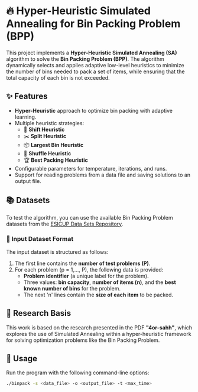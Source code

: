 # 🔥 Hyper-Heuristic Simulated Annealing for Bin Packing Problem (BPP)

This project implements a **Hyper-Heuristic Simulated Annealing (SA)** algorithm to solve the **Bin Packing Problem (BPP)**. The algorithm dynamically selects and applies adaptive low-level heuristics to minimize the number of bins needed to pack a set of items, while ensuring that the total capacity of each bin is not exceeded.

## ✨ Features
- **Hyper-Heuristic** approach to optimize bin packing with adaptive learning.
- Multiple heuristic strategies:
  - 🔄 **Shift Heuristic**
  - ✂️ **Split Heuristic**
  - 📦 **Largest Bin Heuristic**
  - 🔀 **Shuffle Heuristic**
  - 🏆 **Best Packing Heuristic**
- Configurable parameters for temperature, iterations, and runs.
- Support for reading problems from a data file and saving solutions to an output file.

## 📚 Datasets
To test the algorithm, you can use the available Bin Packing Problem datasets from the [ESICUP Data Sets Repository](https://www.euro-online.org/websites/esicup/data-sets/).

### 📂 Input Dataset Format
The input dataset is structured as follows:
1. The first line contains the **number of test problems (P)**.
2. For each problem (p = 1,..., P), the following data is provided:
   - **Problem identifier** (a unique label for the problem).
   - Three values: **bin capacity**, **number of items (n)**, and the **best known number of bins** for the problem.
   - The next 'n' lines contain the **size of each item** to be packed.

## 📝 Research Basis
This work is based on the research presented in the PDF **"4or-sahh"**, which explores the use of Simulated Annealing within a hyper-heuristic framework for solving optimization problems like the Bin Packing Problem.

## 🚀 Usage
Run the program with the following command-line options:
```bash
./binpack -s <data_file> -o <output_file> -t <max_time>
